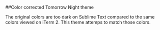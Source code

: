 ##Color corrected Tomorrow Night theme

The original colors are too dark on Sublime Text compared to the same
colors viewed on iTerm 2. This theme attemps to match those colors.
